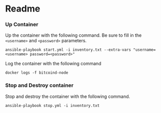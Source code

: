 # Readme

### Up Container
Up the container with the following command. Be sure to fill in the `<username>` and `<password>` parameters.

```
ansible-playbook start.yml -i inventory.txt --extra-vars "username=<username> password=<password>"
```

Log the container with the following command
```
docker logs -f bitcoind-node
```

### Stop and Destroy container
Stop and destroy the container with the following command.

```
ansible-playbook stop.yml -i inventory.txt
```
